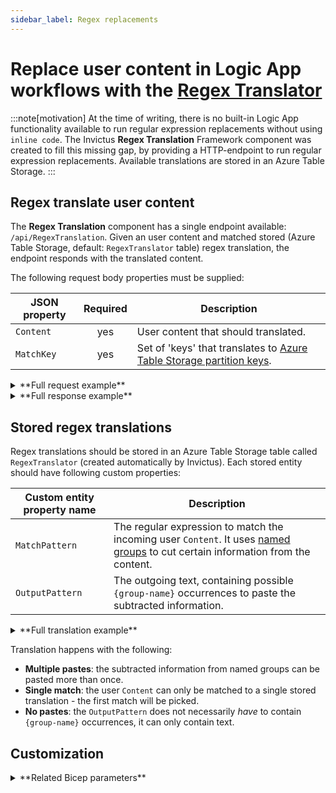 ```yaml
---
sidebar_label: Regex replacements
---
```


# Replace user content in Logic App workflows with the <u>Regex Translator</u>
:::note[motivation]
At the time of writing, there is no built-in Logic App functionality available to run regular expression replacements without using `inline code`. The Invictus **Regex Translation** Framework component was created to fill this missing gap, by providing a HTTP-endpoint to run regular expression replacements. Available translations are stored in an Azure Table Storage.
:::

## Regex translate user content
The **Regex Translation** component has a single endpoint available: `/api/RegexTranslation`. Given an user content and matched stored (Azure Table Storage, default: `RegexTranslator` table) regex translation, the endpoint responds with the translated content.

The following request body properties must be supplied:

| JSON property | Required | Description                                                                                                                                                                                           |
| ------------- | :------: | ----------------------------------------------------------------------------------------------------------------------------------------------------------------------------------------------------- |
| `Content`     |   yes    | User content that should translated.                                                                                                                                                                  |
| `MatchKey`    |   yes    | Set of 'keys' that translates to [Azure Table Storage partition keys](https://learn.microsoft.com/en-us/rest/api/storageservices/designing-a-scalable-partitioning-strategy-for-azure-table-storage). |

<details>
<summary>**Full request example**</summary>

```json
// POST /api/RegexTranslation
{
  "Content": "The provided host name 'website.com' could not be resolved",
  "MatchKey": ["OrderService", "InvoiceService"]
}
```
</details>

<details>
<summary>**Full response example**</summary>

```json
// Found stored translation:
// 200 OK <- /api/RegexTranslation
{
  "Content": "System could not reach endpoint 'website.com' as it is not available, please contact John to follow-up.",
  "IsTranslated": true,
  "RowKey": "2f71ec69-1fff-4b80-9ae1-947a58e4a039"
}

// Did not found stored translation:
// 200 OK <- /api/RegexTranslation
{
  "Content": "The provided host name 'website.com' could not be resolved",
  "IsTranslated": false,
  "RowKey": ""
}
```

</details>

## Stored regex translations
Regex translations should be stored in an Azure Table Storage table called `RegexTranslator` (created automatically by Invictus). Each stored entity should have following custom properties:

[named groups]: https://learn.microsoft.com/en-us/dotnet/standard/base-types/grouping-constructs-in-regular-expressions#named-matched-subexpressions

| Custom entity property name | Description                                                                                                                      |
| --------------------------- | -------------------------------------------------------------------------------------------------------------------------------- |
| `MatchPattern`              | The regular expression to match the incoming user `Content`. It uses [named groups] to cut certain information from the content. |
| `OutputPattern`             | The outgoing text, containing possible `{group-name}` occurrences to paste the subtracted information.                           |

<details>
<summary>**Full translation example**</summary>

| Entity property name | Value                                                                                                 |
| -------------------- | ----------------------------------------------------------------------------------------------------- |
| `RowKey`             | `2f71ec69-1fff-4b80-9ae1-947a58e4a039`                                                                |
| `PartitionKey`       | `OrderService`                                                                                        |
| `MatchPattern`       | `"The provided host name '(?<url>[^]*)' could not be resolved."`                                      |
| `OutputPattern`      | `"System could not reach endpoint '{url}' as it is not available, please contact John to follow-up."` |

</details>

Translation happens with the following:
* **Multiple pastes**: the subtracted information from named groups can be pasted more than once.
* **Single match**: the user `Content` can only be matched to a single stored translation - the first match will be picked.
* **No pastes**: the `OutputPattern` does not necessarily *have* to contain `{group-name}` occurrences, it can only contain text.

## Customization
<details>
<summary>**Related Bicep parameters**</summary>

The following Bicep parameters control the inner workings of the **Regex Translator** component. See the [release pipeline step of the deployment of the Invictus Framework](./installation/index.mdx) to learn more.

| Bicep parameter               | Default                                                                                                               | Description                                                                                                                                                                                     |
| ----------------------------- | --------------------------------------------------------------------------------------------------------------------- | ----------------------------------------------------------------------------------------------------------------------------------------------------------------------------------------------- |
| `storageAccountName`          | `invictus{resourcePrefix}store`                                                                                       | The name of the Azure Storage Account (used by other Framework components as well) where the `RegexTranslator` Azure Table Storage table will be located.                                       |
| `regexTranslatorScaling`      | `{ cpuResources: '0.5', memoryResources: '1.0Gi', scaleMaxReplicas: 1, scaleMinReplicas: 0, concurrentRequests: 10 }` | The Container App options to control scaling. See [scaling rules in Azure Container Apps](https://learn.microsoft.com/en-us/azure/container-apps/scale-app?pivots=container-apps-bicep#custom). |
| `regexTranslatorFunctionName` | `inv-${resourcePrefix}-regextranslator`                                                                               | The name of the Azure Container App to be created for the **Regex Translator** component.                                                                                                       |
</details>